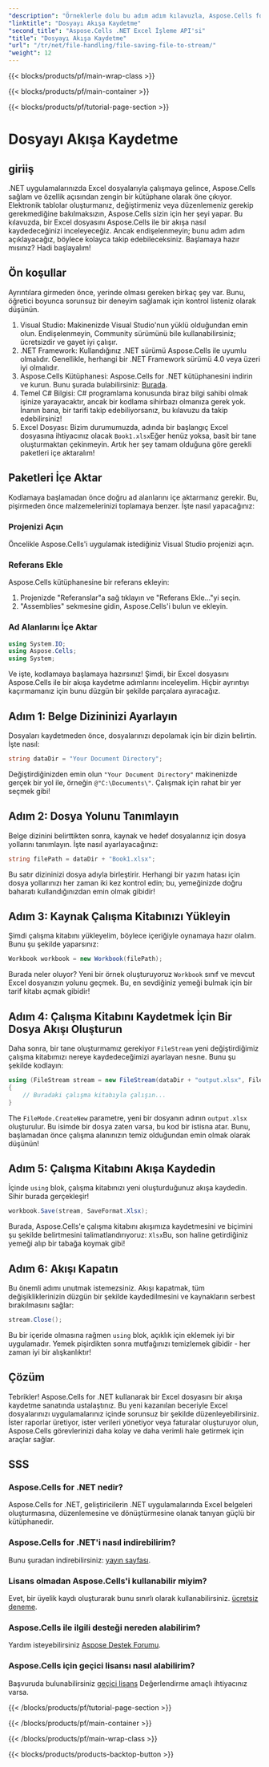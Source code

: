 ```yaml
---
"description": "Örneklerle dolu bu adım adım kılavuzla, Aspose.Cells for .NET kullanarak bir Excel dosyasını bir akışa nasıl kaydedeceğinizi öğrenin."
"linktitle": "Dosyayı Akışa Kaydetme"
"second_title": "Aspose.Cells .NET Excel İşleme API'si"
"title": "Dosyayı Akışa Kaydetme"
"url": "/tr/net/file-handling/file-saving-file-to-stream/"
"weight": 12
---
```


{{< blocks/products/pf/main-wrap-class >}}

{{< blocks/products/pf/main-container >}}

{{< blocks/products/pf/tutorial-page-section >}}

# Dosyayı Akışa Kaydetme

## giriiş
.NET uygulamalarınızda Excel dosyalarıyla çalışmaya gelince, Aspose.Cells sağlam ve özellik açısından zengin bir kütüphane olarak öne çıkıyor. Elektronik tablolar oluşturmanız, değiştirmeniz veya düzenlemeniz gerekip gerekmediğine bakılmaksızın, Aspose.Cells sizin için her şeyi yapar. Bu kılavuzda, bir Excel dosyasını Aspose.Cells ile bir akışa nasıl kaydedeceğinizi inceleyeceğiz. Ancak endişelenmeyin; bunu adım adım açıklayacağız, böylece kolayca takip edebileceksiniz. Başlamaya hazır mısınız? Hadi başlayalım!
## Ön koşullar
Ayrıntılara girmeden önce, yerinde olması gereken birkaç şey var. Bunu, öğretici boyunca sorunsuz bir deneyim sağlamak için kontrol listeniz olarak düşünün.
1. Visual Studio: Makinenizde Visual Studio'nun yüklü olduğundan emin olun. Endişelenmeyin, Community sürümünü bile kullanabilirsiniz; ücretsizdir ve gayet iyi çalışır.
2. .NET Framework: Kullandığınız .NET sürümü Aspose.Cells ile uyumlu olmalıdır. Genellikle, herhangi bir .NET Framework sürümü 4.0 veya üzeri iyi olmalıdır.
3. Aspose.Cells Kütüphanesi: Aspose.Cells for .NET kütüphanesini indirin ve kurun. Bunu şurada bulabilirsiniz: [Burada](https://releases.aspose.com/cells/net/). 
4. Temel C# Bilgisi: C# programlama konusunda biraz bilgi sahibi olmak işinize yarayacaktır, ancak bir kodlama sihirbazı olmanıza gerek yok. İnanın bana, bir tarifi takip edebiliyorsanız, bu kılavuzu da takip edebilirsiniz!
5. Excel Dosyası: Bizim durumumuzda, adında bir başlangıç Excel dosyasına ihtiyacınız olacak `Book1.xlsx`Eğer henüz yoksa, basit bir tane oluşturmaktan çekinmeyin.
Artık her şey tamam olduğuna göre gerekli paketleri içe aktaralım!
## Paketleri İçe Aktar
Kodlamaya başlamadan önce doğru ad alanlarını içe aktarmanız gerekir. Bu, pişirmeden önce malzemelerinizi toplamaya benzer. İşte nasıl yapacağınız:
### Projenizi Açın
Öncelikle Aspose.Cells'i uygulamak istediğiniz Visual Studio projenizi açın.
### Referans Ekle
Aspose.Cells kütüphanesine bir referans ekleyin:
1. Projenizde "Referanslar"a sağ tıklayın ve "Referans Ekle…"yi seçin.
2. "Assemblies" sekmesine gidin, Aspose.Cells'i bulun ve ekleyin.
### Ad Alanlarını İçe Aktar
```csharp
using System.IO;
using Aspose.Cells;
using System;
```
Ve işte, kodlamaya başlamaya hazırsınız! 
Şimdi, bir Excel dosyasını Aspose.Cells ile bir akışa kaydetme adımlarını inceleyelim. Hiçbir ayrıntıyı kaçırmamanız için bunu düzgün bir şekilde parçalara ayıracağız.
## Adım 1: Belge Dizininizi Ayarlayın
Dosyaları kaydetmeden önce, dosyalarınızı depolamak için bir dizin belirtin. İşte nasıl:
```csharp
string dataDir = "Your Document Directory";
```
Değiştirdiğinizden emin olun `"Your Document Directory"` makinenizde gerçek bir yol ile, örneğin `@"C:\Documents\"`. Çalışmak için rahat bir yer seçmek gibi!
## Adım 2: Dosya Yolunu Tanımlayın
Belge dizinini belirttikten sonra, kaynak ve hedef dosyalarınız için dosya yollarını tanımlayın. İşte nasıl ayarlayacağınız:
```csharp
string filePath = dataDir + "Book1.xlsx";
```
Bu satır dizininizi dosya adıyla birleştirir. Herhangi bir yazım hatası için dosya yollarınızı her zaman iki kez kontrol edin; bu, yemeğinizde doğru baharatı kullandığınızdan emin olmak gibidir!
## Adım 3: Kaynak Çalışma Kitabınızı Yükleyin
Şimdi çalışma kitabını yükleyelim, böylece içeriğiyle oynamaya hazır olalım. Bunu şu şekilde yaparsınız:
```csharp
Workbook workbook = new Workbook(filePath);
```
Burada neler oluyor? Yeni bir örnek oluşturuyoruz `Workbook` sınıf ve mevcut Excel dosyanızın yolunu geçmek. Bu, en sevdiğiniz yemeği bulmak için bir tarif kitabı açmak gibidir!
## Adım 4: Çalışma Kitabını Kaydetmek İçin Bir Dosya Akışı Oluşturun
Daha sonra, bir tane oluşturmamız gerekiyor `FileStream` yeni değiştirdiğimiz çalışma kitabımızı nereye kaydedeceğimizi ayarlayan nesne. Bunu şu şekilde kodlayın:
```csharp
using (FileStream stream = new FileStream(dataDir + "output.xlsx", FileMode.CreateNew))
{
    // Buradaki çalışma kitabıyla çalışın...
}
```
The `FileMode.CreateNew` parametre, yeni bir dosyanın adının `output.xlsx` oluşturulur. Bu isimde bir dosya zaten varsa, bu kod bir istisna atar. Bunu, başlamadan önce çalışma alanınızın temiz olduğundan emin olmak olarak düşünün!
## Adım 5: Çalışma Kitabını Akışa Kaydedin
İçinde `using` blok, çalışma kitabınızı yeni oluşturduğunuz akışa kaydedin. Sihir burada gerçekleşir!
```csharp
workbook.Save(stream, SaveFormat.Xlsx);
```
Burada, Aspose.Cells'e çalışma kitabını akışımıza kaydetmesini ve biçimini şu şekilde belirtmesini talimatlandırıyoruz: `Xlsx`Bu, son haline getirdiğiniz yemeği alıp bir tabağa koymak gibi!
## Adım 6: Akışı Kapatın
Bu önemli adımı unutmak istemezsiniz. Akışı kapatmak, tüm değişikliklerinizin düzgün bir şekilde kaydedilmesini ve kaynakların serbest bırakılmasını sağlar:
```csharp
stream.Close();
```
Bu bir içeride olmasına rağmen `using` blok, açıklık için eklemek iyi bir uygulamadır. Yemek pişirdikten sonra mutfağınızı temizlemek gibidir - her zaman iyi bir alışkanlıktır!
## Çözüm
Tebrikler! Aspose.Cells for .NET kullanarak bir Excel dosyasını bir akışa kaydetme sanatında ustalaştınız. Bu yeni kazanılan beceriyle Excel dosyalarınızı uygulamalarınız içinde sorunsuz bir şekilde düzenleyebilirsiniz. İster raporlar üretiyor, ister verileri yönetiyor veya faturalar oluşturuyor olun, Aspose.Cells görevlerinizi daha kolay ve daha verimli hale getirmek için araçlar sağlar.
## SSS
### Aspose.Cells for .NET nedir?
Aspose.Cells for .NET, geliştiricilerin .NET uygulamalarında Excel belgeleri oluşturmasına, düzenlemesine ve dönüştürmesine olanak tanıyan güçlü bir kütüphanedir.
### Aspose.Cells for .NET'i nasıl indirebilirim?
Bunu şuradan indirebilirsiniz: [yayın sayfası](https://releases.aspose.com/cells/net/).
### Lisans olmadan Aspose.Cells'i kullanabilir miyim?
Evet, bir üyelik kaydı oluşturarak bunu sınırlı olarak kullanabilirsiniz. [ücretsiz deneme](https://releases.aspose.com/). 
### Aspose.Cells ile ilgili desteği nereden alabilirim?
Yardım isteyebilirsiniz [Aspose Destek Forumu](https://forum.aspose.com/c/cells/9).
### Aspose.Cells için geçici lisansı nasıl alabilirim?
Başvuruda bulunabilirsiniz [geçici lisans](https://purchase.aspose.com/temporary-license/) Değerlendirme amaçlı ihtiyacınız varsa.

{{< /blocks/products/pf/tutorial-page-section >}}

{{< /blocks/products/pf/main-container >}}

{{< /blocks/products/pf/main-wrap-class >}}

{{< blocks/products/products-backtop-button >}}